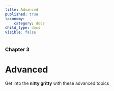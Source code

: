 ```yaml
---
title: Advanced
published: true
taxonomy:
    category: docs
child_type: docs
visible: false
---
```


### Chapter 3

# Advanced

Get into the **nitty gritty** with these advanced topics
